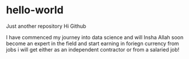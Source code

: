 # hello-world
Just another repository
Hi Github

I have commenced my journey into data science and will Insha Allah soon become an expert in the field and start earning in foriegn currency from jobs i will get either as an independent contractor or from a salaried job!
